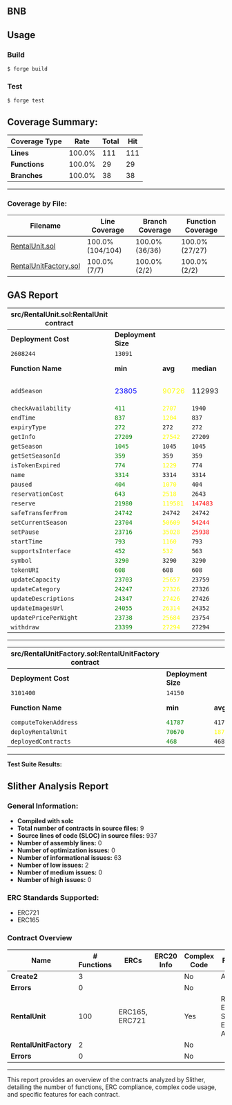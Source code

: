 ## BNB

## Usage

### Build

```shell
$ forge build
```

### Test

```shell
$ forge test
```

## Coverage Summary:

| Coverage Type    | Rate   | Total | Hit   |
|------------------|--------|-------|-------|
| **Lines**        | 100.0% | 111   | 111   |
| **Functions**    | 100.0% | 29    | 29    |
| **Branches**     | 100.0% | 38    | 38    |

---

### Coverage by File:

| Filename               | Line Coverage | Branch Coverage | Function Coverage |
|------------------------|---------------|------------------|-------------------|
| [RentalUnit.sol](coverage/src/src/RentalUnit.sol.gcov.html)    | 100.0% (104/104) | 100.0% (36/36)  | 100.0% (27/27)   |
| [RentalUnitFactory.sol](coverage/src/src/RentalUnitFactory.sol.gcov.html) | 100.0% (7/7)   | 100.0% (2/2)    | 100.0% (2/2)     |

## GAS Report
| src/RentalUnit.sol:RentalUnit contract |                 |        |        |        |         |
|----------------------------------------|-----------------|--------|--------|--------|---------|
| **Deployment Cost**                    | **Deployment Size** |        |        |        |         |
| `2608244`                              | `13091`         |        |        |        |         |
| **Function Name**                      | **min**         | **avg** | **median** | **max** | **# calls** |
| `addSeason`                            | <p style="color:blue">23805</p> | <span style="color:yellow">90726</span> | 112993 | <span style="color:red">112993</span> | 20      |
| `checkAvailability`                    | <span style="color:green">`411`</span>   | <span style="color:yellow">`2707`</span>  | `1940`   | <span style="color:red">`9182`</span>   | `14`      |
| `endTime`                              | <span style="color:green">`837`</span>   | <span style="color:yellow">`1204`</span>  | `837`    | <span style="color:red">`2674`</span>   | `5`       |
| `expiryType`                           | <span style="color:green">`272`</span>   | `272`   | `272`    | `272`    | `1`       |
| `getInfo`                              | <span style="color:green">`27209`</span> | <span style="color:yellow">`27542`</span> | `27209`  | <span style="color:red">`29209`</span>  | `6`       |
| `getSeason`                            | <span style="color:green">`1045`</span>  | `1045`  | `1045`   | `1045`   | `1`       |
| `getSetSeasonId`                       | <span style="color:green">`359`</span>   | `359`   | `359`    | `359`    | `1`       |
| `isTokenExpired`                       | <span style="color:green">`774`</span>   | <span style="color:yellow">`1229`</span>  | `774`    | <span style="color:red">`2597`</span>   | `4`       |
| `name`                                 | <span style="color:green">`3314`</span>  | `3314`  | `3314`   | `3314`   | `1`       |
| `paused`                               | <span style="color:green">`404`</span>   | <span style="color:yellow">`1070`</span>  | `404`    | <span style="color:red">`2404`</span>   | `6`       |
| `reservationCost`                      | <span style="color:green">`643`</span>   | <span style="color:yellow">`2518`</span>  | `2643`   | <span style="color:red">`2643`</span>   | `16`      |
| `reserve`                              | <span style="color:green">`21980`</span> | <span style="color:yellow">`119581`</span> | <span style="color:red">`147483`</span> | `195943` | `19`      |
| `safeTransferFrom`                     | <span style="color:green">`24742`</span> | `24742` | `24742`  | `24742`  | `1`       |
| `setCurrentSeason`                     | <span style="color:green">`23704`</span> | <span style="color:yellow">`50609`</span> | <span style="color:red">`54244`</span>  | `54244`  | `15`      |
| `setPause`                             | <span style="color:green">`23716`</span> | <span style="color:yellow">`35028`</span> | <span style="color:red">`25938`</span>  | `47572`  | `9`       |
| `startTime`                            | <span style="color:green">`793`</span>   | <span style="color:yellow">`1160`</span>  | `793`    | <span style="color:red">`2630`</span>   | `5`       |
| `supportsInterface`                    | <span style="color:green">`452`</span>   | <span style="color:yellow">`532`</span>   | `563`    | `563`    | `6`       |
| `symbol`                               | <span style="color:green">`3290`</span>  | `3290`  | `3290`   | `3290`   | `1`       |
| `tokenURI`                             | <span style="color:green">`608`</span>   | `608`   | `608`    | `608`    | `1`       |
| `updateCapacity`                       | <span style="color:green">`23703`</span> | <span style="color:yellow">`25657`</span> | `23759`  | <span style="color:red">`29509`</span>  | `3`       |
| `updateCategory`                       | <span style="color:green">`24247`</span> | <span style="color:yellow">`27326`</span> | `27326`  | <span style="color:red">`30405`</span>  | `2`       |
| `updateDescriptions`                   | <span style="color:green">`24347`</span> | <span style="color:yellow">`27426`</span> | `27426`  | <span style="color:red">`30505`</span>  | `2`       |
| `updateImagesUrl`                      | <span style="color:green">`24055`</span> | <span style="color:yellow">`26314`</span> | `24352`  | <span style="color:red">`30536`</span>  | `3`       |
| `updatePricePerNight`                  | <span style="color:green">`23738`</span> | <span style="color:yellow">`25684`</span> | `23754`  | <span style="color:red">`29560`</span>  | `3`       |
| `withdraw`                             | <span style="color:green">`23399`</span> | <span style="color:yellow">`27294`</span> | `27294`  | <span style="color:red">`31189`</span>  | `2`       |

---

| src/RentalUnitFactory.sol:RentalUnitFactory contract |                 |         |         |         |         |
|------------------------------------------------------|-----------------|---------|---------|---------|---------|
| **Deployment Cost**                                  | **Deployment Size** |         |         |         |         |
| `3101400`                                            | `14150`         |         |         |         |         |
| **Function Name**                                    | **min**         | **avg** | **median** | **max** | **# calls** |
| `computeTokenAddress`                                | <span style="color:green">`41787`</span> | `41787` | `41787`   | `41787` | `1`       |
| `deployRentalUnit`                                   | <span style="color:green">`70670`</span> | <span style="color:yellow">`1879478`</span> | <span style="color:red">`2482414`</span> | `2482414` | `4`       |
| `deployedContracts`                                  | <span style="color:green">`468`</span>   | `468`   | `468`     | `468`   | `1`       |

---

**Test Suite Results:**



## Slither Analysis Report

### General Information:

- **Compiled with solc**
- **Total number of contracts in source files:** 9
- **Source lines of code (SLOC) in source files:** 937
- **Number of assembly lines:** 0
- **Number of optimization issues:** 0
- **Number of informational issues:** 63
- **Number of low issues:** 2
- **Number of medium issues:** 0
- **Number of high issues:** 0

### ERC Standards Supported:

- ERC721
- ERC165

### Contract Overview

| **Name**           | **# Functions** | **ERCs**        | **ERC20 Info** | **Complex Code** | **Features**             |
|--------------------|-----------------|-----------------|----------------|------------------|--------------------------|
| **Create2**        | 3               |                 |                | No               | Assembly                |
| **Errors**         | 0               |                 |                | No               |                          |
| **RentalUnit**     | 100             | ERC165, ERC721  |                | Yes              | Receive ETH, Send ETH, Assembly |
| **RentalUnitFactory** | 2             |                 |                | No               |                          |
| **Errors**         | 0               |                 |                | No               |                          |

---

This report provides an overview of the contracts analyzed by Slither, detailing the number of functions, ERC compliance, complex code usage, and specific features for each contract.
